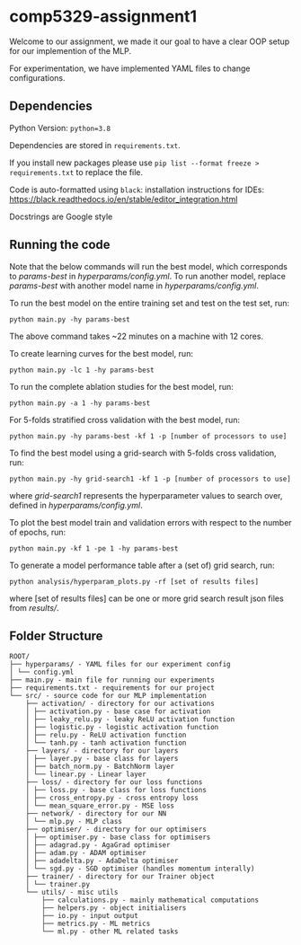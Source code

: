 # comp5329-assignment1

Welcome to our assignment, we made it our goal to have a clear OOP setup for our implemention of the MLP.
 
For experimentation, we have implemented YAML files to change configurations.


## Dependencies

Python Version: `python=3.8`

Dependencies are stored in `requirements.txt`. 

If you install new packages please use `pip list --format freeze > requirements.txt` to replace the file.

Code is auto-formatted using `black`: installation instructions for IDEs: https://black.readthedocs.io/en/stable/editor_integration.html

Docstrings are Google style  

## Running the code
Note that the below commands will run the best model, which corresponds to _params-best_ in _hyperparams/config.yml_. To run another model, replace _params-best_ with another model name in _hyperparams/config.yml_.

To run the best model on the entire training set and test on the test set, run:
```
python main.py -hy params-best
```
The above command takes ~22 minutes on a machine with 12 cores.

To create learning curves for the best model, run:
```
python main.py -lc 1 -hy params-best
```
To run the complete ablation studies for the best model, run:
```
python main.py -a 1 -hy params-best
```
For 5-folds stratified cross validation with the best model, run:
```
python main.py -hy params-best -kf 1 -p [number of processors to use]
```
To find the best model using a grid-search with 5-folds cross validation, run:
```
python main.py -hy grid-search1 -kf 1 -p [number of processors to use]
```
where _grid-search1_ represents the hyperparameter values to search over, defined in _hyperparams/config.yml_.

To plot the best model train and validation errors with respect to the number of epochs, run:
```
python main.py -kf 1 -pe 1 -hy params-best
```
To generate a model performance table after a (set of) grid search, run:
```
python analysis/hyperparam_plots.py -rf [set of results files]
```
where [set of results files] can be one or more grid search result json files from _results/_.

## Folder Structure

```
ROOT/
├── hyperparams/ - YAML files for our experiment config
│ └── config.yml
├── main.py - main file for running our experiments
├── requirements.txt - requirements for our project
└── src/ - source code for our MLP implementation
    ├── activation/ - directory for our activations
    │ ├── activation.py - base case for activation
    │ ├── leaky_relu.py - leaky ReLU activation function
    │ ├── logistic.py - logistic activation function
    │ ├── relu.py - ReLU activation function
    │ └── tanh.py - tanh activation function
    ├── layers/ - directory for our layers
    │ ├── layer.py - base class for layers
    │ ├── batch_norm.py - BatchNorm layer
    │ └── linear.py - Linear layer
    ├── loss/ - directory for our loss functions
    │ ├── loss.py - base class for loss functions
    │ ├── cross_entropy.py - cross entropy loss
    │ └── mean_square_error.py - MSE loss
    ├── network/ - directory for our NN
    │ └── mlp.py - MLP class
    ├── optimiser/ - directory for our optimisers
    │ ├── optimiser.py - base class for optimisers
    │ ├── adagrad.py - AgaGrad optimiser
    │ ├── adam.py - ADAM optimiser
    │ ├── adadelta.py - AdaDelta optimiser
    │ └── sgd.py - SGD optimiser (handles momentum interally)
    ├── trainer/ - directory for our Trainer object
    │ └── trainer.py
    └── utils/ - misc utils 
        ├── calculations.py - mainly mathematical computations
        ├── helpers.py - object initialisers
        ├── io.py - input output
        ├── metrics.py - ML metrics 
        └── ml.py - other ML related tasks

  ```

  